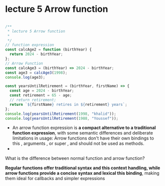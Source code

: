 # lecture 5 Arrow function



```js

/**
 * lecture 5 Arrow function
 *
 */
// function expression
const calcAge2 = function (birthYear) {
  return 2024 - birthYear;
};
// Arrow Function
const calcAge3 = (birthYear) => 2024 - birthYear;
const age3 = calcAge3(1998);
console.log(age3);

const yearsUntilRetirement = (birthYear, firstName) => {
  const age = 2024 - birthYear;
  const retirement = 65 - age;
  // return retirement;
  return `${firstName} retires in ${retirement} years`;
};
console.log(yearsUntilRetirement(1998, "khalid"));
console.log(yearsUntilRetirement(1988, "Youssef"));

```

- An arrow function expression is **a compact alternative to a traditional function expression**, with some semantic differences and deliberate limitations in usage: Arrow functions don't have their own bindings to this , arguments , or super , and should not be used as methods.
- 

What is the difference between normal function and arrow function?

**Regular functions offer traditional syntax and this context handling, while arrow functions provide a concise syntax and lexical this binding**, making them ideal for callbacks and simpler expressions